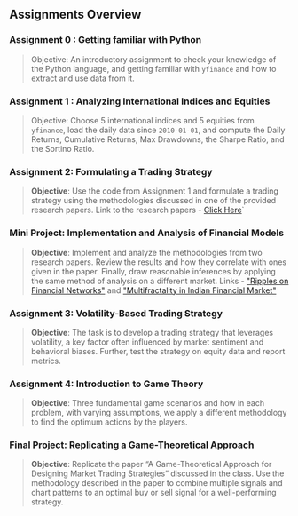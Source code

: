 
## Assignments Overview

### Assignment 0 : Getting familiar with Python
> Objective: An introductory assignment to check your knowledge of the Python language, and getting familiar with `yfinance` and how to extract and use data from it.

### Assignment 1 : Analyzing International Indices and Equities

> Objective: Choose 5 international indices and 5 equities from   `yfinance`, load the daily data since `2010-01-01`, and compute the Daily Returns, Cumulative Returns, Max Drawdowns, the Sharpe Ratio, and the Sortino Ratio.

### Assignment 2: Formulating a Trading Strategy

> **Objective**: Use the code from Assignment 1 and formulate a trading strategy using the methodologies discussed in one of the provided research papers.
> Link to the research papers - [Click Here](https://drive.google.com/drive/folders/1xJoUyfvdvo2U7i2VPI9WNpajQGauyyYr)`

### Mini Project: Implementation and Analysis of Financial Models

> **Objective**: Implement and analyze the methodologies from two research papers. Review the results and how they correlate with ones given in the paper. Finally, draw reasonable inferences by applying the same method of analysis on a different market.
> Links - ["Ripples on Financial Networks"](https://drive.google.com/file/d/1xJoUyfvdvo2U7i2VPI9WNpajQGauyyYr/view?usp=sharing) and ["Multifractality in Indian Financial Market"](https://drive.google.com/file/d/1xJoUyfvdvo2U7i2VPI9WNpajQGauyyYr/view?usp=sharing)

### Assignment 3: Volatility-Based Trading Strategy

> **Objective**: The task is to develop a trading strategy that leverages volatility, a key factor often influenced by market sentiment and behavioral biases. Further, test the strategy on equity data and report metrics.

### Assignment 4: Introduction to Game Theory

> **Objective**: Three fundamental game scenarios and how in each problem, with varying assumptions, we apply a different methodology to find the optimum actions by the players.


### Final Project: Replicating a Game-Theoretical Approach

> **Objective**: Replicate the paper “A Game-Theoretical Approach for Designing Market Trading Strategies” discussed in the class. Use the methodology described in the paper to combine multiple signals and chart patterns to an optimal buy or sell signal for a well-performing strategy.
